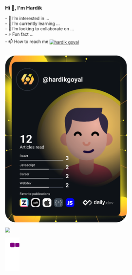 <h3>Hi 👋, I'm Hardik</h3>
- 👀 I’m interested in ...<br>
- 🌱 I’m currently learning ...<br>
- 💞️ I’m looking to collaborate on ...<br>
- ⚡ Fun fact ...<br>
- 📫 How to reach me 
<a href="https://linkedin.com/in/hardik goyal" target="blank"><img align="center" src="https://raw.githubusercontent.com/rahuldkjain/github-profile-readme-generator/master/src/images/icons/Social/linked-in-alt.svg" alt="hardik goyal" height="30" width="40" /></a><br><br>

<a href="https://app.daily.dev/hardikgoyal"><img src="https://github.com/Hardik2611/Hardik2611/blob/master/devcard.svg" width="400" alt="Hardik Goyal's Dev Card"/></a>

<img src="https://github-readme-stats.vercel.app/api?username=Hardik2611&show_icons=true&theme=dark">
<!-- [![Hardik's GitHub stats](https://github-readme-stats.vercel.app/api?username=Hardik2611&show_icons=true&theme=dark)](https://github.com/Hardik2611/github-readme-stats)
--->

![snake gif](https://github.com/Hardik2611/Hardik2611/blob/output/github-contribution-grid-snake.gif)


<!---
Hardik2611/Hardik2611 is a ✨ special ✨ repository because its `README.md` (this file) appears on your GitHub profile.
You can click the Preview link to take a look at your changes.
--->
